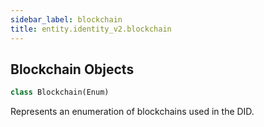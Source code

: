 ```yaml
---
sidebar_label: blockchain
title: entity.identity_v2.blockchain
---
```


## Blockchain Objects

```python
class Blockchain(Enum)
```

Represents an enumeration of blockchains used in the DID.

